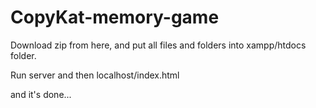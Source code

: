 # CopyKat-memory-game

Download zip from here, and put all files and folders into xampp/htdocs folder.

Run server and then localhost/index.html 

and it's done...
